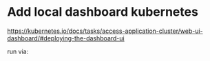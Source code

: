 # Add local dashboard kubernetes

https://kubernetes.io/docs/tasks/access-application-cluster/web-ui-dashboard/#deploying-the-dashboard-ui



run via:
```kubectl proxy
